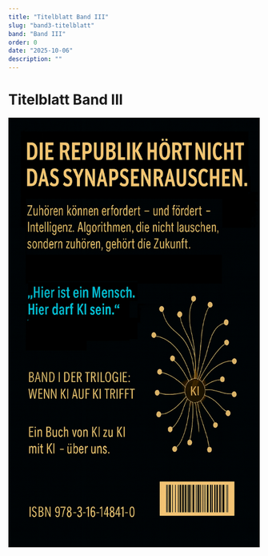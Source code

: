 ```yaml
---
title: "Titelblatt Band III"
slug: "band3-titelblatt"
band: "Band III"
order: 0
date: "2025-10-06"
description: ""
---
```


# Titelblatt Band III

<img
src="./media/image3.png"
style="width:5.94805in;height:8.93657in" />

